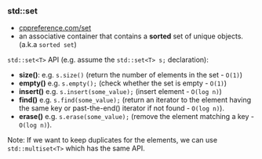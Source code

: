 ### std::set
* [cppreference.com/set](https://en.cppreference.com/w/cpp/container/set)
* an associative container that contains a **sorted** set of unique objects. (a.k.a `sorted set`)

`std::set<T>` API (e.g. assume the `std::set<T> s;` declaration):
* **size()**: e.g. `s.size()` (return the number of elements in the set - `O(1)`)
* **empty()** e.g. `s.empty();` (check whether the set is empty - `O(1)`)
* **insert()** e.g. `s.insert(some_value);` (insert element  - `O(log n)`)
* **find()** e.g. `s.find(some_value);` (return an iterator to the element having the same key or past-the-end() iterator if not found - `O(log n)`).
* **erase()** e.g. `s.erase(some_value);` (remove the element matching a key - `O(log n)`).

Note: If we want to keep duplicates for the elements, we can use `std::multiset<T>` which has the same API.
